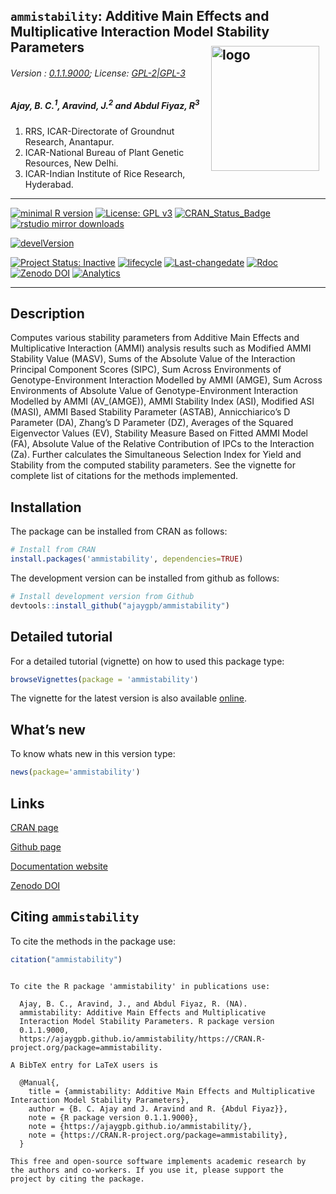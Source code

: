 
## `ammistability`: Additive Main Effects and Multiplicative Interaction Model Stability Parameters <img src="https://raw.githubusercontent.com/ajaygpb/ammistability/master/inst/extdata/ammistability.png" align="right" alt="logo" width="173" height = "200" style = "padding: 10px; border: none; float: right;">

###### Version : [0.1.1.9000](https://ajaygpb.github.io/ammistability/); License: [GPL-2|GPL-3](https://www.r-project.org/Licenses/)

##### *Ajay, B. C.<sup>1</sup>, Aravind, J.<sup>2</sup> and Abdul Fiyaz, R<sup>3</sup>*

1.  RRS, ICAR-Directorate of Groundnut Research, Anantapur.
2.  ICAR-National Bureau of Plant Genetic Resources, New Delhi.
3.  ICAR-Indian Institute of Rice Research, Hyderabad.

-----

[![minimal R
version](https://img.shields.io/badge/R%3E%3D-3.0.2-6666ff.svg)](https://cran.r-project.org/)
[![License: GPL
v3](https://img.shields.io/badge/License-GPL%20v3-blue.svg)](https://www.gnu.org/licenses/gpl-3.0)
[![CRAN\_Status\_Badge](https://www.r-pkg.org/badges/version-last-release/ammistability)](https://cran.r-project.org/package=ammistability)
[![rstudio mirror
downloads](https://cranlogs.r-pkg.org/badges/grand-total/ammistability?color=green)](https://CRAN.R-project.org/package=ammistability)
<!-- [![packageversion](https://img.shields.io/badge/Package%20version-0.2.3.3-orange.svg)](https://github.com/ajaygpb/ammistability) -->
[![develVersion](https://img.shields.io/badge/devel%20version-0.1.1.9000-orange.svg)](https://github.com/aravind-j/ammistability)
<!-- [![GitHub Download Count](https://github-basic-badges.herokuapp.com/downloads/ajaygpb/ammistability/total.svg)] -->
[![Project Status:
Inactive](http://www.repostatus.org/badges/latest/inactive.svg)](http://www.repostatus.org/#inactive)
[![lifecycle](https://img.shields.io/badge/lifecycle-stable-brightgreen.svg)](https://www.tidyverse.org/lifecycle/#stable)
[![Last-changedate](https://img.shields.io/badge/last%20change-2019--01--28-yellowgreen.svg)](/commits/master)
[![Rdoc](http://www.rdocumentation.org/badges/version/ammistability)](http://www.rdocumentation.org/packages/ammistability)
[![Zenodo
DOI](https://zenodo.org/badge/DOI/10.5281/zenodo.1344756.svg)](https://doi.org/10.5281/zenodo.1344756)
[![Analytics](https://pro-pulsar-193905.appspot.com/UA-123032895-2/welcome-page)](https://github.com/aravind-j/google-analytics-beacon)

-----

## Description

Computes various stability parameters from Additive Main Effects and
Multiplicative Interaction (AMMI) analysis results such as Modified AMMI
Stability Value (MASV), Sums of the Absolute Value of the Interaction
Principal Component Scores (SIPC), Sum Across Environments of
Genotype-Environment Interaction Modelled by AMMI (AMGE), Sum Across
Environments of Absolute Value of Genotype-Environment Interaction
Modelled by AMMI (AV\_(AMGE)), AMMI Stability Index (ASI), Modified ASI
(MASI), AMMI Based Stability Parameter (ASTAB), Annicchiarico’s D
Parameter (DA), Zhang’s D Parameter (DZ), Averages of the Squared
Eigenvector Values (EV), Stability Measure Based on Fitted AMMI Model
(FA), Absolute Value of the Relative Contribution of IPCs to the
Interaction (Za). Further calculates the Simultaneous Selection Index
for Yield and Stability from the computed stability parameters. See the
vignette for complete list of citations for the methods implemented.

## Installation

The package can be installed from CRAN as follows:

``` r
# Install from CRAN
install.packages('ammistability', dependencies=TRUE)
```

The development version can be installed from github as follows:

``` r
# Install development version from Github
devtools::install_github("ajaygpb/ammistability")
```

## Detailed tutorial

For a detailed tutorial (vignette) on how to used this package type:

``` r
browseVignettes(package = 'ammistability')
```

The vignette for the latest version is also available
[online](https://ajaygpb.github.io/ammistability/articles/Introduction.html).

## What’s new

To know whats new in this version type:

``` r
news(package='ammistability')
```

## Links

[CRAN page](https://cran.r-project.org/package=ammistability)

[Github page](https://github.com/ajaygpb/ammistability)

[Documentation website](https://ajaygpb.github.io/ammistability/)

[Zenodo DOI](https://doi.org/10.5281/zenodo.1344756)

## Citing `ammistability`

To cite the methods in the package use:

``` r
citation("ammistability")
```

``` 

To cite the R package 'ammistability' in publications use:

  Ajay, B. C., Aravind, J., and Abdul Fiyaz, R. (NA).
  ammistability: Additive Main Effects and Multiplicative
  Interaction Model Stability Parameters. R package version
  0.1.1.9000,
  https://ajaygpb.github.io/ammistability/https://CRAN.R-project.org/package=ammistability.

A BibTeX entry for LaTeX users is

  @Manual{,
    title = {ammistability: Additive Main Effects and Multiplicative Interaction Model Stability Parameters},
    author = {B. C. Ajay and J. Aravind and R. {Abdul Fiyaz}},
    note = {R package version 0.1.1.9000},
    note = {https://ajaygpb.github.io/ammistability/},
    note = {https://CRAN.R-project.org/package=ammistability},
  }

This free and open-source software implements academic research by
the authors and co-workers. If you use it, please support the
project by citing the package.
```
